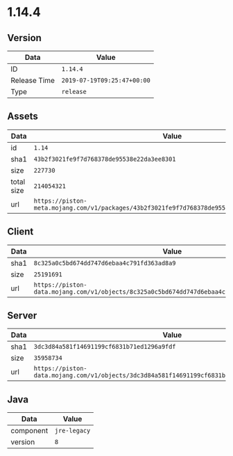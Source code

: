 # 1.14.4

## Version

|**Data**        | **Value**                 |
|----------------|-------------------------|
| ID   | ```1.14.4```   |
| Release Time   | ```2019-07-19T09:25:47+00:00```   |
| Type   | ```release```   |

## Assets

|**Data**        | **Value**                 |
|----------------|-------------------------|
| id   | ```1.14```   |
| sha1   | ```43b2f3021fe9f7d768378de95538e22da3ee8301```   |
| size   | ```227730```   |
| total size  | ```214054321```  |
| url       | ```https://piston-meta.mojang.com/v1/packages/43b2f3021fe9f7d768378de95538e22da3ee8301/1.14.json``` |

## Client

|**Data**        | **Value**                 |
|----------------|-------------------------|
| sha1   | ```8c325a0c5bd674dd747d6ebaa4c791fd363ad8a9```   |
| size   | ```25191691```   |
| url       | ```https://piston-data.mojang.com/v1/objects/8c325a0c5bd674dd747d6ebaa4c791fd363ad8a9/client.jar``` |

## Server

|**Data**        | **Value**                 |
|----------------|-------------------------|
| sha1   | ```3dc3d84a581f14691199cf6831b71ed1296a9fdf```   |
| size   | ```35958734```   |
| url       | ```https://piston-data.mojang.com/v1/objects/3dc3d84a581f14691199cf6831b71ed1296a9fdf/server.jar``` |

## Java

|**Data**        | **Value**                 |
|----------------|-------------------------|
| component   | ```jre-legacy```   |
| version   | ```8```   |